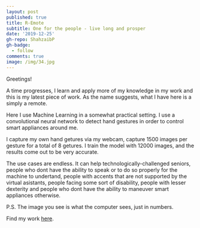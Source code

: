 ```yaml
---
layout: post
published: true
title: R-Emote
subtitle: One for the people - live long and prosper
date: '2019-12-25'
gh-repo: ShahzaibP
gh-badge:
  - follow
comments: true
image: /img/34.jpg
---
```

Greetings!

A time progresses, I learn and apply more of my knowledge in my work and this is my latest piece of work. As the name suggests, what I have here is a simply a remote.

Here I use Machine Learning in a somewhat practical setting. I use a convolutional neural network to detect hand gestures in order to control smart appliances around me.

I capture my own hand getures via my webcam, capture 1500 images per gesture for a total of 8 getures. I train the model with 12000 images, and the results come out to be very accurate.

The use cases are endless. It can help technologically-challenged seniors, people who dont have the ability to speak or to do so properly for the machine to undertand, people with accents that are not supported by the virtual asistants, people facing some sort of disability, people with lesser dexterity and people who dont have the ability to maneuver smart appliances otherwise.



P.S. The image you see is what the computer sees, just in numbers.

Find my work [here](https://github.com/ShahzaibP/R-Emote).
